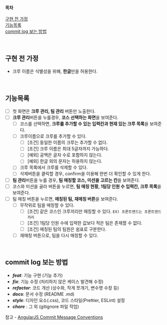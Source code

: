 ### `목차`

[구현 전 가정](#구현-전-가정)  
[기능목록](#기능목록)  
[commit log 보는 방법](#commit-log-보는-방법)

<br>

## 구현 전 가정

- 크루 이름은 식별성을 위해, **한글**만을 허용한다.

<br>

## 기능목록

- [ ] 첫 화면은 **크루 관리, 팀 관리** 버튼만 노출한다.
- [ ] **크루 관리**버튼을 누를경우, **코스 선택하는 화면**을 보여준다.
  - [ ] 코스를 선택하면, **크루를 추가할 수 있는 입력칸과 현재 있는 크루 목록**을 보여준다.
  - [ ] 크루이름으로 크루를 추가할 수 있다.
    - [ ] [조건] 동일한 이름의 크루는 추가할 수 없다.
    - [ ] [조건] 크루 이름은 최대 5글자까지 가능하다.
    - [ ] [예외] 공백은 글자 수로 포함하지 않는다.
    - [ ] [예외] 한글 외의 문자는 허용하지 않는다.
  - [ ] 크루 목록에서 크루를 삭제할 수 있다.
  - [ ] 삭제버튼을 클릭할 경우, confirm을 이용해 한번 더 확인할 수 있게 한다.
- [ ] **팀 관리**버튼을 누를 경우, **팀 매칭할 코스, 미션을 고르는 칸**을 보여준다.
- [ ] 코스와 미션을 골라 버튼을 누르면, **팀 매칭 현황, 1팀당 인원 수 입력칸, 크루 목록**을 보여준다.
- [ ] 팀 매칭 버튼을 누르면, **매칭된 팀, 재매칭 버튼**을 보여준다.
  - [ ] 무작위로 팀을 매칭할 수 있다.
    - [ ] [조건] 같은 코스인 크루끼리만 매칭할 수 있다. `EX) 프론트엔드는 프론트엔드 끼리`
    - [ ] [조건] 1팀당 인원 수에 입력한 값보다 적은 팀은 존재할 수 없다.
    - [ ] [조건] 매칭된 팀의 팀원은 쉼표로 구분한다.
  - [ ] 재매칭 버튼으로, 팀을 다시 매칭할 수 있다.

<br>

## commit log 보는 방법

- **_feat_**: 기능 구현 (기능 추가)
- **_fix_**: 기능 수정 (처리하지 않은 케이스 발견해 수정)
- **_refactor_**: 코드 개선 (상수화, 작게 쪼개기, 변수명 수정 등)
- **_docs_**: 문서 수정 (README .md)
- **_style_**: 디자인 요소(.css), 코드 스타일(Prettier, ESLint) 설정
- **_chore_** : 그 외 (gitignore 파일 작업)

참고 - [AngularJS Commit Message Conventions](https://gist.github.com/stephenparish/9941e89d80e2bc58a153#allowed-type)
